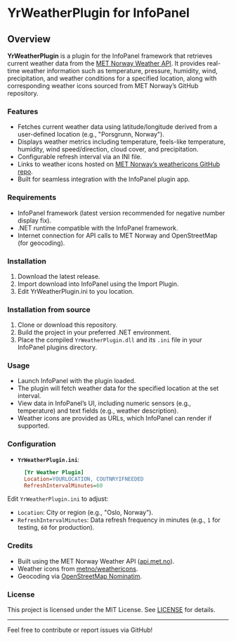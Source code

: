 # YrWeatherPlugin for InfoPanel

## Overview

**YrWeatherPlugin** is a plugin for the InfoPanel framework that retrieves current weather data from the [MET Norway Weather API](https://api.met.no/). It provides real-time weather information such as temperature, pressure, humidity, wind, precipitation, and weather conditions for a specified location, along with corresponding weather icons sourced from MET Norway’s GitHub repository.

### Features
- Fetches current weather data using latitude/longitude derived from a user-defined location (e.g., "Porsgrunn, Norway").
- Displays weather metrics including temperature, feels-like temperature, humidity, wind speed/direction, cloud cover, and precipitation.
- Configurable refresh interval via an INI file.
- Links to weather icons hosted on [MET Norway’s weathericons GitHub repo](https://github.com/metno/weathericons).
- Built for seamless integration with the InfoPanel plugin app.

### Requirements
- InfoPanel framework (latest version recommended for negative number display fix).
- .NET runtime compatible with the InfoPanel framework.
- Internet connection for API calls to MET Norway and OpenStreetMap (for geocoding).

### Installation 
1. Download the latest release.
2. Import download into InfoPanel using the Import Plugin.
3. Edit YrWeatherPlugin.ini to you location.

### Installation from source
1. Clone or download this repository.
2. Build the project in your preferred .NET environment.
3. Place the compiled `YrWeatherPlugin.dll` and its `.ini` file in your InfoPanel plugins directory.

### Usage
- Launch InfoPanel with the plugin loaded.
- The plugin will fetch weather data for the specified location at the set interval.
- View data in InfoPanel’s UI, including numeric sensors (e.g., temperature) and text fields (e.g., weather description).
- Weather icons are provided as URLs, which InfoPanel can render if supported.

### Configuration
- **`YrWeatherPlugin.ini`**:
  ```ini
    [Yr Weather Plugin]
    Location=YOURLOCATION, COUTNRYIFNEEDED
    RefreshIntervalMinutes=60

Edit `YrWeatherPlugin.ini` to adjust:
- `Location`: City or region (e.g., "Oslo, Norway").
- `RefreshIntervalMinutes`: Data refresh frequency in minutes (e.g., `1` for testing, `60` for production).

### Credits
- Built using the MET Norway Weather API ([api.met.no](https://api.met.no/)).
- Weather icons from [metno/weathericons](https://github.com/metno/weathericons).
- Geocoding via [OpenStreetMap Nominatim](https://nominatim.openstreetmap.org/).

### License
This project is licensed under the MIT License. See [LICENSE](LICENSE) for details.

---

Feel free to contribute or report issues via GitHub!